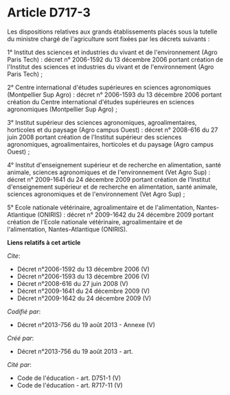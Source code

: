 # Article D717-3

Les dispositions relatives aux grands établissements placés sous la tutelle du ministre chargé de l'agriculture sont fixées
par les décrets suivants :

1° Institut des sciences et industries du vivant et de l'environnement (Agro Paris Tech) : décret n° 2006-1592 du 13 décembre
2006 portant création de l'Institut des sciences et industries du vivant et de l'environnement (Agro Paris Tech) ;

2° Centre international d'études supérieures en sciences agronomiques (Montpellier Sup Agro) : décret n° 2006-1593 du 13
décembre 2006 portant création du Centre international d'études supérieures en sciences agronomiques (Montpellier Sup Agro) ;

3° Institut supérieur des sciences agronomiques, agroalimentaires, horticoles et du paysage (Agro campus Ouest) : décret n°
2008-616 du 27 juin 2008 portant création de l'Institut supérieur des sciences agronomiques, agroalimentaires, horticoles et
du paysage (Agro campus Ouest) ;

4° Institut d'enseignement supérieur et de recherche en alimentation, santé animale, sciences agronomiques et de
l'environnement (Vet Agro Sup) : décret n° 2009-1641 du 24 décembre 2009 portant création de l'Institut d'enseignement
supérieur et de recherche en alimentation, santé animale, sciences agronomiques et de l'environnement (Vet Agro Sup) ;

5° Ecole nationale vétérinaire, agroalimentaire et de l'alimentation, Nantes-Atlantique (ONIRIS) : décret n° 2009-1642 du 24
décembre 2009 portant création de l'Ecole nationale vétérinaire, agroalimentaire et de l'alimentation, Nantes-Atlantique
(ONIRIS).

**Liens relatifs à cet article**

_Cite_:

  - Décret n°2006-1592 du 13 décembre 2006 (V)
  - Décret n°2006-1593 du 13 décembre 2006 (V)
  - Décret n°2008-616 du 27 juin 2008 (V)
  - Décret n°2009-1641  du 24 décembre 2009 (V)
  - Décret n°2009-1642  du 24 décembre 2009 (V)

_Codifié par_:

  - Décret n°2013-756 du 19 août 2013 -  Annexe (V)

_Créé par_:

  - Décret n°2013-756 du 19 août 2013 - art.

_Cité par_:

  - Code de l'éducation - art. D751-1 (V)
  - Code de l'éducation - art. R717-11 (V)
